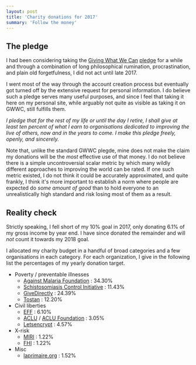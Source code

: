 ```yaml
---
layout: post
title: 'Charity donations for 2017'
summary: 'Follow the money'
---
```


The pledge
----------

I had been considering taking the [Giving What We Can](https://www.givingwhatwecan.org/)
[pledge](https://www.givingwhatwecan.org/pledge/) for a while and through a combination
of long philosophical rumination, procrastination, and plain old forgetfulness, I did
not act until late 2017.

I went most of the way through the account creation process but eventually got turned off
by the extensive request for personal information. I do believe such a pledge serves many
useful purposes, and since I feel that taking it here on my personal site, while arguably
not quite as visible as taking it on GWWC, still fulfills them.

_*I pledge that for the rest of my life or until the day I retire, I shall give at least
ten percent of what I earn to organisations dedicated to improving the live of others, now
and in the years to come. I make this pledge freely, openly, and sincerely.*_

Note that, unlike the standard GWWC plegde, mine does not make the claim my donations will
be the _most_ effective use of that money. I do not believe there is a simple uncontroversial
scalar metric by which many wildly different approaches to improving the world can be rated.
If one such metric existed, I do not think it could be accurately approximated, and quite
frankly, I think it's more important to establish a norm where people are expected do
_some amount of good_ than to hold everyone to an unrealistically high standard and risk 
losing most of them as a result.


Reality check
-------------

Strictly speaking, I fell short of my 10% goal in 2017, only donating 6.1% of my gross
income by year end. I have since donated the remainder and will *not* count it towards
my 2018 goal.

I allocated my charity budget in a handful of broad categories and a few organisations
in each category. For each organization, I give in the following list the percentages
of my yearly donation target.

 * Poverty / preventable illnesses
   - [Against Malaria Foundation](https://www.againstmalaria.com/) : 34.30%
   - [Schistosomiasis Control Initiative](https://www.imperial.ac.uk/schistosomiasis-control-initiative) : 11.43%
   - [GiveDirectly](https://www.givedirectly.org/) : 24.39%
   - [Tostan](https://tostan.org) : 12.20%
 * Civil liberties
   - [EFF](https://eff.org) : 6.10%
   - [ACLU](https://aclu.org) / [ACLU Foundation](https://action.aclu.org/secure/make-tax-deductible-gift-aclu-foundation) : 3.05%
   - [Letsencrypt](https://letsencrypt.org) : 4.57%
 * X-risk
   - [MIRI](https://intelligence.org) : 1.22%
   - [FHI](https://www.fhi.ox.ac.uk/) : 1.22%
 * Misc
   - [laprimaire.org](https://laprimaire.org/) : 1.52%


